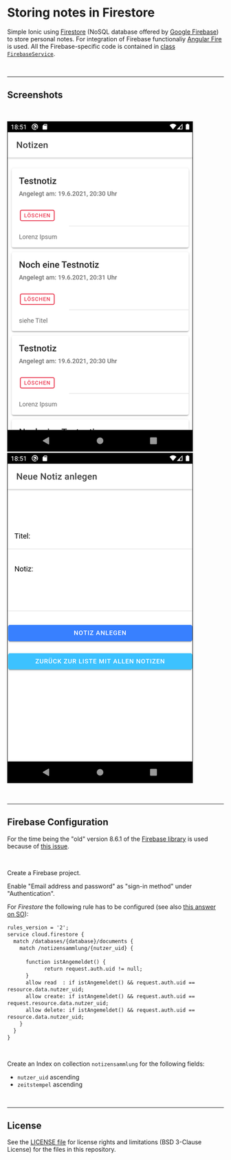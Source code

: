 # Storing notes in Firestore #

Simple Ionic using [Firestore](https://firebase.google.com/docs/firestore/) (NoSQL database offered by [Google Firebase](https://firebase.google.com/)) to store personal notes.
For integration of Firebase functionaliy [Angular Fire](https://github.com/angular/angularfire) is used.
All the Firebase-specific code is contained in [class `FirebaseService`](src/app/firebase.service.ts).

<br>

----

## Screenshots ##

<br>

![Screenshot 1](screenshot_1.png)    ![Screenshot 2](screenshot_2.png)

<br>

----

## Firebase Configuration ##

For the time being the "old" version 8.6.1 of the [Firebase library](https://www.npmjs.com/package/firebase) is used because of [this issue](https://github.com/angular/angularfire/issues/2838#issuecomment-858208215).

<br>

Create a Firebase project.

Enable "Email address and password" as "sign-in method" under "Authentication".

For *Firestore* the following rule has to be configured (see also [this answer on SO](https://stackoverflow.com/a/55115937)):
```
rules_version = '2';
service cloud.firestore {
  match /databases/{database}/documents {
    match /notizensammlung/{nutzer_uid} {
    
      function istAngemeldet() {
            return request.auth.uid != null;
      }
      allow read  : if istAngemeldet() && request.auth.uid == resource.data.nutzer_uid;
      allow create: if istAngemeldet() && request.auth.uid == request.resource.data.nutzer_uid;
      allow delete: if istAngemeldet() && request.auth.uid == resource.data.nutzer_uid;
    }
  }  
}
```

<br>

Create an Index on collection `notizensammlung` for the following fields:
* `nutzer_uid` ascending
* `zeitstempel` ascending

<br>

----

## License ##

See the [LICENSE file](LICENSE.md) for license rights and limitations (BSD 3-Clause License) for the files in this repository.

<br>
